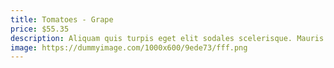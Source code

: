 ```yaml
---
title: Tomatoes - Grape
price: $55.35
description: Aliquam quis turpis eget elit sodales scelerisque. Mauris sit amet eros. Suspendisse accumsan tortor quis turpis.
image: https://dummyimage.com/1000x600/9ede73/fff.png
---
```


